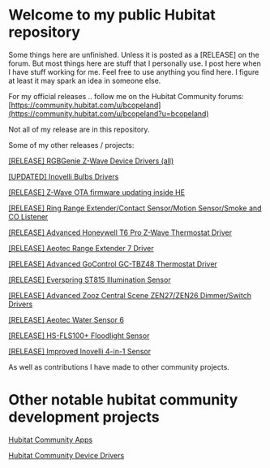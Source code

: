 # Welcome to my public Hubitat repository

Some things here are unfinished. Unless it is posted as a [RELEASE] on the forum. But most things here are stuff that I personally use. I post here when I have stuff working for me. Feel free to use anything you find here. I figure at least it may spark an idea in someone else.


For my official releases .. follow me on the Hubitat Community forums: [https://community.hubitat.com/u/bcopeland](https://community.hubitat.com/u/bcopeland?u=bcopeland)

Not all of my release are in this repository. 

Some of my other releases / projects:

[[RELEASE] RGBGenie Z-Wave Device Drivers (all)](https://community.hubitat.com/t/release-rgbgenie-z-wave-device-drivers-all/34999?u=bcopeland)

[[UPDATED] Inovelli Bulbs Drivers](https://community.hubitat.com/t/updated-inovelli-bulbs-drivers/30922?u=bcopeland)

[[RELEASE] Z-Wave OTA firmware updating inside HE](https://community.hubitat.com/t/release-z-wave-firmware-updater/38237?u=bcopeland)

[[RELEASE] Ring Range Extender/Contact Sensor/Motion Sensor/Smoke and CO Listener](https://community.hubitat.com/t/release-ring-range-extender-contact-sensor-motion-sensor-smoke-and-co-listener/37779?u=bcopeland)

[[RELEASE] Advanced Honeywell T6 Pro Z-Wave Thermostat Driver](https://community.hubitat.com/t/release-advanced-honeywell-t6-pro-z-wave-thermostat-driver/38305?u=bcopeland)

[[RELEASE] Aeotec Range Extender 7 Driver](https://community.hubitat.com/t/release-aeotec-range-extender-7-driver/37775?u=bcopeland)

[[RELEASE] Advanced GoControl GC-TBZ48 Thermostat Driver](https://community.hubitat.com/t/release-another-gocontrol-gc-tbz48-thermostat-driver/37868?u=bcopeland)

[[RELEASE] Everspring ST815 Illumination Sensor](https://community.hubitat.com/t/release-everspring-st815-illumination-sensor/38799?u=bcopeland)

[[RELEASE] Advanced Zooz Central Scene ZEN27/ZEN26 Dimmer/Switch Drivers](https://community.hubitat.com/t/release-advanced-zooz-zen27-zen26-central-scene-dimmer-and-switch-drivers/38990?u=bcopeland)

[[RELEASE] Aeotec Water Sensor 6](https://community.hubitat.com/t/release-aeotec-water-sensor-6/39292?u=bcopeland)

[[RELEASE] HS-FLS100+ Floodlight Sensor](https://community.hubitat.com/t/release-hs-fls100-floodlight-sensor/39283?u=bcopeland)

[[RELEASE] Improved Inovelli 4-in-1 Sensor](https://community.hubitat.com/t/release-improved-lzw-60-inovelli-4-in-1-sensor-driver/37744?u=bcopeland)

As well as contributions I have made to other community projects.

# Other notable hubitat community development projects

[Hubitat Community Apps](https://community.hubitat.com/t/community-apps/501?u=bcopeland)

[Hubitat Community Device Drivers](https://community.hubitat.com/t/community-device-drivers-aka-compatible-devices-wiki/465?u=bcopeland)

